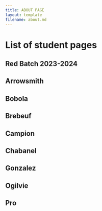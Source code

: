 ```yaml
---
title: ABOUT PAGE
layout: template
filename: about.md
--- 
```


# List of student pages
## Red Batch 2023-2024


## Arrowsmith


## Bobola


## Brebeuf


## Campion


## Chabanel


## Gonzalez


## Ogilvie


## Pro
